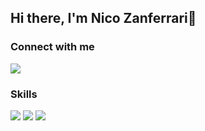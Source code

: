 ## Hi there, I'm Nico Zanferrari👋 

### Connect with me 

<img src="https://img.shields.io/badge/gmail-D14836?&style=for-the-badge&logo=gmail&logoColor=white"/>

### Skills

<img src="https://img.shields.io/badge/python-%233776AB.svg?&style=for-the-badge&logo=python&logoColor=white" />

<img src="https://img.shields.io/badge/ubuntu-E95420?logo=ubuntu&logoColor=white&style=for-the-badgee" />

<img src="https://img.shields.io/badge/windows-0078D6?logo=windows&logoColor=white&style=for-the-badge" />

